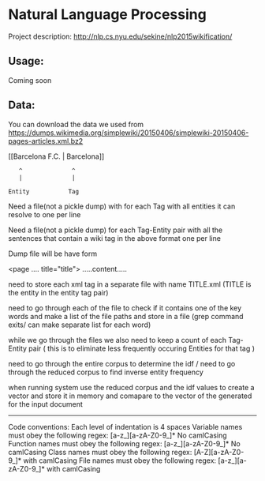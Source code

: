 Natural Language Processing
===================

Project description:
http://nlp.cs.nyu.edu/sekine/nlp2015wikification/

Usage:
-----------
Coming soon

Data:
----------
You can download the data we used from https://dumps.wikimedia.org/simplewiki/20150406/simplewiki-20150406-pages-articles.xml.bz2



[[Barcelona F.C. | Barcelona]]

       ^              ^
       |              |

    Entity           Tag


Need a file(not a pickle dump) with for each Tag with all entities it can resolve to one per line

Need a file(not a pickle dump) for each Tag-Entity pair with all the sentences that contain a wiki tag in the above format one per line


Dump file will be have form

<page .... title="title">
.....content.....
</page>

need to store each xml tag in a separate file with name TITLE.xml (TITLE is the entity in the entity tag pair)

need to go through each of the file to check if it contains one of the key words and make a list of the file paths and store in a file (grep command exits/ can make separate list for each word)

while we go through the files we also need to keep a count of each Tag-Entity pair ( this is to eliminate less frequently occuring Entities for that tag )

need to go through the entire corpus to determine the idf / need to go through the reduced corpus to find inverse entity frequency

when running system use the reduced corpus and the idf values to create a vector and store it in memory and comapare to the vector of the generated for the input document 

-----------------------
Code conventions:
Each level of indentation is 4 spaces
Variable names must obey the following regex: [a-z_][a-zA-Z0-9_]* No camlCasing
Function names must obey the following regex: [a-z_][a-zA-Z0-9_]* No camlCasing
Class names must obey the following regex: [A-Z][a-zA-Z0-9_]* with camlCasing
File names must obey the following regex: [a-z_][a-zA-Z0-9_]* with camlCasing
